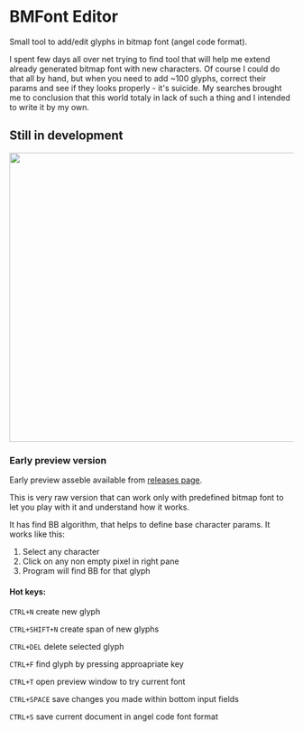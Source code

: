 # BMFont Editor

Small tool to add/edit glyphs in bitmap font (angel code format).


I spent few days all over net trying to find tool that will help me extend already generated bitmap font with new characters.
Of course I could do that all by hand, but when you need to add ~100 glyphs, correct their params and see if they looks properly - it's suicide.
My searches brought me to conclusion that this world totaly in lack of such a thing and I intended to write it by my own.

## Still in development

<img src="http://i.imgur.com/SN9ZNXR.png" width="512">

### Early preview version

Early preview asseble available from [releases page](https://github.com/Metaphore/bmfonteditor/releases).

This is very raw version that can work only with predefined bitmap font to let you play with it and understand how it works.

It has find BB algorithm, that helps to define base character params. It works like this:

1. Select any character
2. Click on any non empty pixel in right pane
3. Program will find BB for that glyph

#### Hot keys:

`CTRL+N` create new glyph

`CTRL+SHIFT+N` create span of new glyphs

`CTRL+DEL` delete selected glyph

`CTRL+F` find glyph by pressing approapriate key

`CTRL+T` open preview window to try current font

`CTRL+SPACE` save changes you made within bottom input fields

`CTRL+S` save current document in angel code font format
